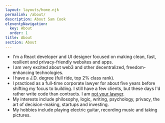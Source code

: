 ```yaml
---
layout: layouts/home.njk
permalink: /about/
description: About Sam Cook
eleventyNavigation:
  key: About
  order: 1
title: About
section: About
---
```


- I'm a React developer and UI designer focused on making clean, fast, resilient and privacy-friendly websites and apps.
- I am very excited about web3 and other decentralized, freedom-enhancing technologies.
- I have a J.D. degree (full ride, top 2% class rank).
- I practiced as a full-time corporate lawyer for about five years before shifting my focus to building. I still have a few clients, but these days I'd rather write code than contracts. I am <a href="/blog/rules/#rule-7" target="_blank" rel="noreferrer" target="_blank" rel="noreferrer">not your lawyer</a>.
- My interests include philosophy, logic, writing, psychology, privacy, the art of decision-making, startups and investing.
- My hobbies include playing electric guitar, recording music and taking pictures.
